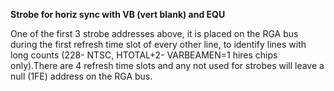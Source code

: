 **Strobe for horiz sync with VB (vert blank) and EQU**

One of the first 3 strobe addresses above, it is placed on the RGA bus during the first refresh time slot of every other line, to identify lines with long counts (228- NTSC, HTOTAL+2- VARBEAMEN=1 hires chips only).There are 4 refresh time slots and any not used for strobes will leave a null (1FE) address on the RGA bus.

